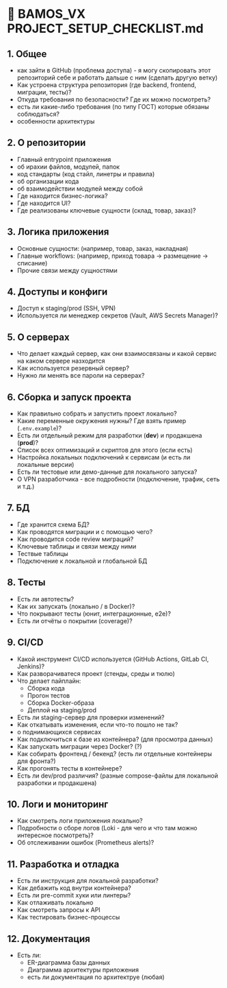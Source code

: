 # 🐋 BAMOS_VX PROJECT_SETUP_CHECKLIST.md  


## 1. Общее

- как зайти в GitHub (проблема доступа) - я могу скопировать этот репозиторий себе и работать дальше с ним (сделать другую ветку)
- Как устроена структура репозитория (где backend, frontend, миграции, тесты)?
- Откуда требования по безопасности? Где их можно посмотреть?
- есть ли какие-либо требования (по типу ГОСТ) которые обязаны соблюдаться?
- особенности архитектуры

## 2. О репозитории
- Главный entrypoint приложения
- об ирахии файлов, модулей, папок 
- код стандарты (код стайл, линетры и правила)
- об организации кода
- об взаимодействии модулей между собой
- Где находится бизнес-логика?
- Где находится UI?
- Где реализованы ключевые сущности (склад, товар, заказ)?

## 3. Логика приложения
- Основные сущности: (например, товар, заказ, накладная)
- Главные workflows: (например, приход товара → размещение → списание)
- Прочие связи между сущностями 
  
## 4. Доступы и конфиги
- Доступ к staging/prod (SSH, VPN)
- Используется ли менеджер секретов (Vault, AWS Secrets Manager)?

## 5. О серверах
- Что делает каждый сервер, как они взаимосвязаны и какой сервис на каком сервере назходится
- Как используется резервный сервер?
- Нужно ли менять все пароли на серверах?

## 6. Сборка и запуск проекта 
- Как правильно собрать и запустить проект локально?
- Какие переменные окружения нужны? Где взять пример (`.env.example`)?
- Есть ли отдельный режим для разработки (**dev**) и продакшена (**prod**)?
- Список всех оптимизаций и скриптов для этого (если есть)
- Настройка локальных подключений к сервисам (и есть ли локальные версии)
- Есть ли тестовые или демо-данные для локального запуска?
- О VPN разработчика - все подробности (подключение, трафик, сеть и т.д.)

## 7. БД
- Где хранится схема БД?
- Как проводятся миграции и с помощью чего?
- Как проводится code review миграций?
- Ключевые таблицы и связи между ними
- Тествые таблицы
- Подключение к локальной и глобальной БД 

## 8. Тесты
- Есть ли автотесты?
- Как их запускать (локально / в Docker)?
- Что покрывают тесты (юнит, интеграционные, e2e)?
- Есть ли отчёты о покрытии (coverage)?

## 9. CI/CD
- Какой инструмент CI/CD используется (GitHub Actions, GitLab CI, Jenkins)?
- Как разворачиватеся проект (стенды, среды и тюлю)
- Что делает пайплайн:
  - Сборка кода
  - Прогон тестов
  - Сборка Docker-образа
  - Деплой на staging/prod
- Есть ли staging-сервер для проверки изменений?
- Как откатывать изменения, если что-то пошло не так?
- о поднимающихся сервисах
- Как подключиться к базе из контейнера? (для просмотра данных)
- Как запускать миграции через Docker?  (?)
- Как собирать фронтенд / бекенд? (есть ли отдельные контейнеры для фронта?) 
- Как прогонять тесты в контейнере?
- Есть ли dev/prod различия? (разные compose-файлы для локальной разработки и продакшена)

## 10. Логи и мониторинг
- Как смотреть логи приложения локально?
- Подробности о сборе логов (Loki - для чего и что там можно интересное посмотреть)?
- Об отслеживании ошибок (Prometheus alerts)?

## 11. Разработка и отладка
- Есть ли инструкция для локальной разработки?
- Как дебажить код внутри контейнера?
- Есть ли pre-commit хуки или линтеры?
- Как отлаживать локально
- Как смотреть запросы к API
- Как тестировать бизнес-процессы

## 12. Документация
- Есть ли:
  - ER-диаграмма базы данных
  - Диаграмма архитектуры приложения
  - есть ли документация по архитектруе (любая)
